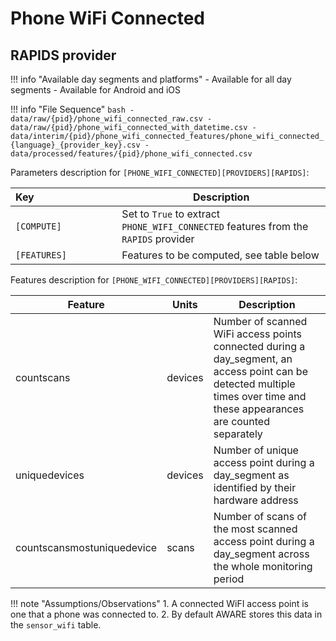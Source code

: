 # Phone WiFi Connected

## RAPIDS provider

!!! info "Available day segments and platforms"
    - Available for all day segments
    - Available for Android and iOS

!!! info "File Sequence"
    ```bash
    - data/raw/{pid}/phone_wifi_connected_raw.csv
    - data/raw/{pid}/phone_wifi_connected_with_datetime.csv
    - data/interim/{pid}/phone_wifi_connected_features/phone_wifi_connected_{language}_{provider_key}.csv
    - data/processed/features/{pid}/phone_wifi_connected.csv
    ```


Parameters description for `[PHONE_WIFI_CONNECTED][PROVIDERS][RAPIDS]`:

|Key&nbsp;&nbsp;&nbsp;&nbsp;&nbsp;&nbsp;&nbsp;&nbsp;&nbsp;&nbsp;&nbsp;&nbsp;&nbsp;&nbsp;&nbsp;&nbsp;&nbsp;&nbsp;&nbsp;&nbsp;&nbsp;&nbsp;&nbsp;&nbsp;&nbsp;&nbsp;&nbsp;&nbsp;&nbsp;            | Description |
|----------------|-----------------------------------------------------------------------------------------------------------------------------------
|`[COMPUTE]`| Set to `True` to extract `PHONE_WIFI_CONNECTED` features from the `RAPIDS` provider|
|`[FEATURES]` |         Features to be computed, see table below


Features description for `[PHONE_WIFI_CONNECTED][PROVIDERS][RAPIDS]`:

|Feature                    |Units      |Description|
|-------------------------- |---------- |---------------------------|
| countscans                 | devices | Number of scanned WiFi access points connected during a day_segment, an access point can be detected multiple times over time and these appearances are counted separately |
| uniquedevices              | devices | Number of unique access point during a day_segment as identified by their hardware address                                                                       |
| countscansmostuniquedevice | scans   | Number of scans of the most scanned access point during a day_segment across the whole monitoring period                                                         |

!!! note "Assumptions/Observations"
    1. A connected WiFI access point is one that a phone was connected to.
    2. By default AWARE stores this data in the `sensor_wifi` table.
